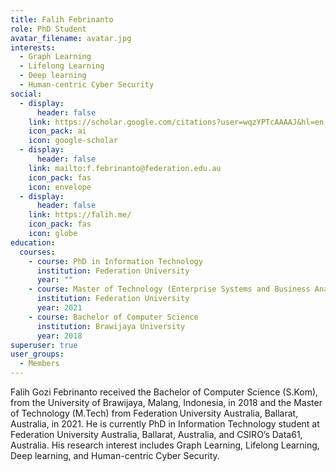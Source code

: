 ```yaml
---
title: Falih Febrinanto
role: PhD Student
avatar_filename: avatar.jpg
interests:
  - Graph Learning
  - Lifelong Learning
  - Deep learning
  - Human-centric Cyber Security
social:
  - display:
      header: false
    link: https://scholar.google.com/citations?user=wqzYPTcAAAAJ&hl=en
    icon_pack: ai
    icon: google-scholar
  - display:
      header: false
    link: mailto:f.febrinanto@federation.edu.au
    icon_pack: fas
    icon: envelope
  - display:
      header: false
    link: https://falih.me/
    icon_pack: fas
    icon: globe
education:
  courses:
    - course: PhD in Information Technology
      institution: Federation University
      year: ""
    - course: Master of Technology (Enterprise Systems and Business Analytics)
      institution: Federation University
      year: 2021
    - course: Bachelor of Computer Science
      institution: Brawijaya University
      year: 2018
superuser: true
user_groups:
  - Members
---
```

Falih Gozi Febrinanto received the Bachelor of Computer Science (S.Kom), from the University of Brawijaya, Malang, Indonesia, in 2018 and the Master of Technology (M.Tech) from Federation University Australia, Ballarat, Australia, in 2021. He is currently PhD in Information Technology student at Federation University Australia, Ballarat, Australia, and CSIRO’s Data61, Australia. His research interest includes Graph Learning, Lifelong Learning, Deep learning, and Human-centric Cyber Security.